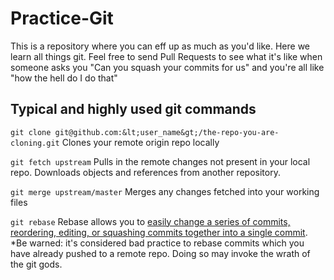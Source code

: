 Practice-Git
============

This is a repository where you can eff up as much as you'd like. Here we learn all things git.
Feel free to send Pull Requests to see what it's like when someone asks you 
"Can you squash your commits for us" and you're all like "how the hell do I do that"


## Typical and highly used git commands

``git clone git@github.com:&lt;user_name&gt;/the-repo-you-are-cloning.git``
Clones your remote origin repo locally

``git fetch upstream``
Pulls in the remote changes not present in your local repo.
Downloads objects and references from another repository.

``git merge upstream/master``
Merges any changes fetched into your working files

``git rebase``
Rebase allows you to [easily change a series of commits, reordering, editing, or squashing commits together into a single commit](https://help.github.com/articles/interactive-rebase).
*Be warned: it's considered bad practice to rebase commits which you have already pushed to a remote repo. Doing so may invoke the wrath of the git gods.